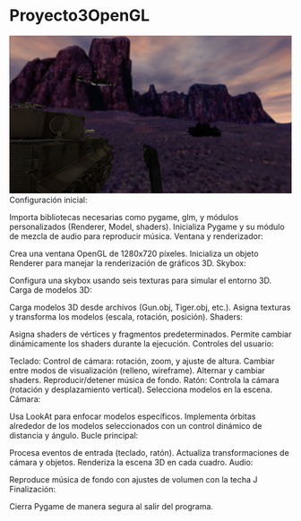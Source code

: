 # Proyecto3OpenGL
![imagen](https://github.com/EJGDLG/Proyecto3OpenGL/blob/ed2c49a0b4cfe6ed819342207c65ffb9e5581821/openGL.PNG)
Configuración inicial:

Importa bibliotecas necesarias como pygame, glm, y módulos personalizados (Renderer, Model, shaders).
Inicializa Pygame y su módulo de mezcla de audio para reproducir música.
Ventana y renderizador:

Crea una ventana OpenGL de 1280x720 píxeles.
Inicializa un objeto Renderer para manejar la renderización de gráficos 3D.
Skybox:

Configura una skybox usando seis texturas para simular el entorno 3D.
Carga de modelos 3D:

Carga modelos 3D desde archivos (Gun.obj, Tiger.obj, etc.).
Asigna texturas y transforma los modelos (escala, rotación, posición).
Shaders:

Asigna shaders de vértices y fragmentos predeterminados.
Permite cambiar dinámicamente los shaders durante la ejecución.
Controles del usuario:

Teclado:
Control de cámara: rotación, zoom, y ajuste de altura.
Cambiar entre modos de visualización (relleno, wireframe).
Alternar y cambiar shaders.
Reproducir/detener música de fondo.
Ratón:
Controla la cámara (rotación y desplazamiento vertical).
Selecciona modelos en la escena.
Cámara:

Usa LookAt para enfocar modelos específicos.
Implementa órbitas alrededor de los modelos seleccionados con un control dinámico de distancia y ángulo.
Bucle principal:

Procesa eventos de entrada (teclado, ratón).
Actualiza transformaciones de cámara y objetos.
Renderiza la escena 3D en cada cuadro.
Audio:

Reproduce música de fondo con ajustes de volumen con la techa J
Finalización:

Cierra Pygame de manera segura al salir del programa.
